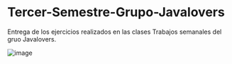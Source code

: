 # Tercer-Semestre-Grupo-Javalovers
Entrega de los ejercicios realizados en las clases
Trabajos semanales  del gruo Javalovers.


![image](https://github.com/CodeSystem2022/Tercer-Semestre-Grupo-Javalovers/assets/112024900/ffbf28f1-3ed3-422a-8d8a-017b07ae2d93)
